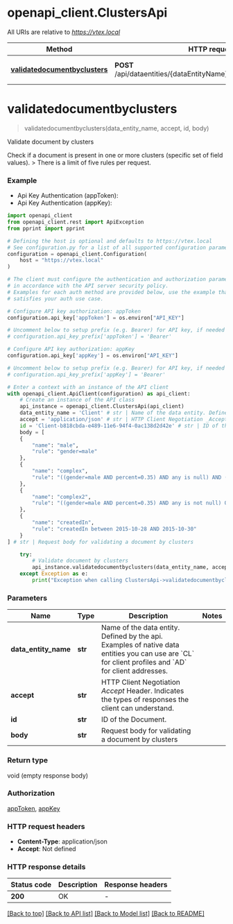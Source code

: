 # openapi_client.ClustersApi

All URIs are relative to *https://vtex.local*

Method | HTTP request | Description
------------- | ------------- | -------------
[**validatedocumentbyclusters**](ClustersApi.md#validatedocumentbyclusters) | **POST** /api/dataentities/{dataEntityName}/documents/{id}/clusters | Validate document by clusters


# **validatedocumentbyclusters**
> validatedocumentbyclusters(data_entity_name, accept, id, body)

Validate document by clusters

Check if a document is present in one or more clusters (specific set of field values).    > There is a limit of five rules per request.

### Example

* Api Key Authentication (appToken):
* Api Key Authentication (appKey):

```python
import openapi_client
from openapi_client.rest import ApiException
from pprint import pprint

# Defining the host is optional and defaults to https://vtex.local
# See configuration.py for a list of all supported configuration parameters.
configuration = openapi_client.Configuration(
    host = "https://vtex.local"
)

# The client must configure the authentication and authorization parameters
# in accordance with the API server security policy.
# Examples for each auth method are provided below, use the example that
# satisfies your auth use case.

# Configure API key authorization: appToken
configuration.api_key['appToken'] = os.environ["API_KEY"]

# Uncomment below to setup prefix (e.g. Bearer) for API key, if needed
# configuration.api_key_prefix['appToken'] = 'Bearer'

# Configure API key authorization: appKey
configuration.api_key['appKey'] = os.environ["API_KEY"]

# Uncomment below to setup prefix (e.g. Bearer) for API key, if needed
# configuration.api_key_prefix['appKey'] = 'Bearer'

# Enter a context with an instance of the API client
with openapi_client.ApiClient(configuration) as api_client:
    # Create an instance of the API class
    api_instance = openapi_client.ClustersApi(api_client)
    data_entity_name = 'Client' # str | Name of the data entity. Defined by the api. Examples of native data entities you can use are `CL` for client profiles and `AD` for client addresses.
    accept = 'application/json' # str | HTTP Client Negotiation _Accept_ Header. Indicates the types of responses the client can understand.
    id = 'Client-b818cbda-e489-11e6-94f4-0ac138d2d42e' # str | ID of the Document.
    body = [
    {
        "name": "male",        
        "rule": "gender=male"
    },
    {
        "name": "complex",
        "rule": "((gender=male AND percent=0.35) AND any is null) AND (name=*go*)"
    },    
    {
        "name": "complex2",
        "rule": "((gender=male AND percent=0.35) AND any is not null) OR (name=*go*)"
    },
    {
        "name": "createdIn",
        "rule": "createdIn between 2015-10-28 AND 2015-10-30"
    }
] # str | Request body for validating a document by clusters

    try:
        # Validate document by clusters
        api_instance.validatedocumentbyclusters(data_entity_name, accept, id, body)
    except Exception as e:
        print("Exception when calling ClustersApi->validatedocumentbyclusters: %s\n" % e)
```



### Parameters


Name | Type | Description  | Notes
------------- | ------------- | ------------- | -------------
 **data_entity_name** | **str**| Name of the data entity. Defined by the api. Examples of native data entities you can use are &#x60;CL&#x60; for client profiles and &#x60;AD&#x60; for client addresses. | 
 **accept** | **str**| HTTP Client Negotiation _Accept_ Header. Indicates the types of responses the client can understand. | 
 **id** | **str**| ID of the Document. | 
 **body** | **str**| Request body for validating a document by clusters | 

### Return type

void (empty response body)

### Authorization

[appToken](../README.md#appToken), [appKey](../README.md#appKey)

### HTTP request headers

 - **Content-Type**: application/json
 - **Accept**: Not defined

### HTTP response details

| Status code | Description | Response headers |
|-------------|-------------|------------------|
**200** | OK |  -  |

[[Back to top]](#) [[Back to API list]](../README.md#documentation-for-api-endpoints) [[Back to Model list]](../README.md#documentation-for-models) [[Back to README]](../README.md)

